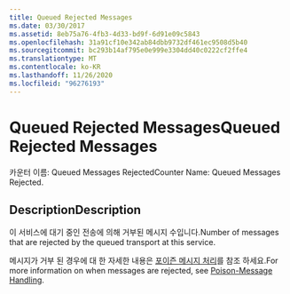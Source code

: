 ```yaml
---
title: Queued Rejected Messages
ms.date: 03/30/2017
ms.assetid: 8eb75a76-4fb3-4d33-bd9f-6d91e09c5843
ms.openlocfilehash: 31a91cf10e342ab84dbb9732df461ec9508d5b40
ms.sourcegitcommit: bc293b14af795e0e999e3304dd40c0222cf2ffe4
ms.translationtype: MT
ms.contentlocale: ko-KR
ms.lasthandoff: 11/26/2020
ms.locfileid: "96276193"
---
```

# <a name="queued-rejected-messages"></a><span data-ttu-id="fc66a-102">Queued Rejected Messages</span><span class="sxs-lookup"><span data-stu-id="fc66a-102">Queued Rejected Messages</span></span>

<span data-ttu-id="fc66a-103">카운터 이름: Queued Messages Rejected</span><span class="sxs-lookup"><span data-stu-id="fc66a-103">Counter Name: Queued Messages Rejected.</span></span>  
  
## <a name="description"></a><span data-ttu-id="fc66a-104">Description</span><span class="sxs-lookup"><span data-stu-id="fc66a-104">Description</span></span>  

 <span data-ttu-id="fc66a-105">이 서비스에 대기 중인 전송에 의해 거부된 메시지 수입니다.</span><span class="sxs-lookup"><span data-stu-id="fc66a-105">Number of messages that are rejected by the queued transport at this service.</span></span>  
  
 <span data-ttu-id="fc66a-106">메시지가 거부 된 경우에 대 한 자세한 내용은 [포이즌 메시지 처리](../../feature-details/poison-message-handling.md)를 참조 하세요.</span><span class="sxs-lookup"><span data-stu-id="fc66a-106">For more information on when messages are rejected, see [Poison-Message Handling](../../feature-details/poison-message-handling.md).</span></span>
